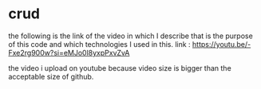 # crud
the following is the link of the video in which I describe that is the purpose of this code and which technologies I used in this.
link :   https://youtu.be/-Fxe2rg900w?si=eMJo0l8yxpPxvZvA

the video i upload on youtube because video size is bigger than the acceptable size of github.
